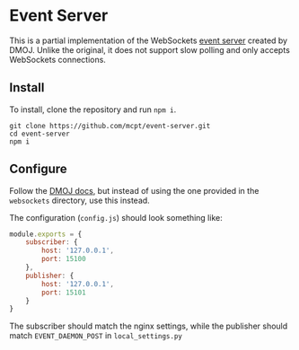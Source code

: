 # Event Server

This is a partial implementation of the WebSockets [event server](https://github.com/DMOJ/online-judge/blob/master/websocket/daemon.js) created by DMOJ. Unlike the original, it does not support slow polling and only accepts WebSockets connections.

## Install

To install, clone the repository and run `npm i`.

```
git clone https://github.com/mcpt/event-server.git
cd event-server
npm i
```

## Configure

Follow the [DMOJ docs](https://docs.dmoj.ca/#/site/installation?id=configuration-of-event-server), but instead of using the one provided in the `websockets` directory, use this instead.

The configuration (`config.js`) should look something like:

```js
module.exports = {
	subscriber: {
		host: '127.0.0.1',
		port: 15100
	},
	publisher: {
		host: '127.0.0.1',
		port: 15101
	}
}
```

The subscriber should match the nginx settings, while the publisher should match `EVENT_DAEMON_POST` in `local_settings.py`
